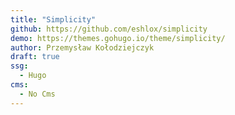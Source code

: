 ```yaml
---
title: "Simplicity"
github: https://github.com/eshlox/simplicity
demo: https://themes.gohugo.io/theme/simplicity/
author: Przemysław Kołodziejczyk
draft: true
ssg:
  - Hugo
cms:
  - No Cms
---
```

